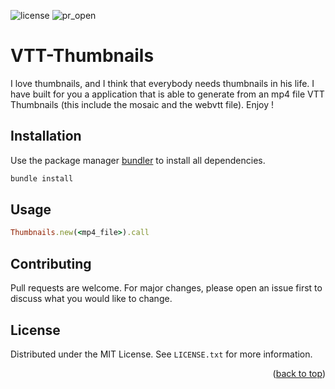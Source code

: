 
![license](https://img.shields.io/github/license/ulyssedsn/VTT-Thumbnails.svg)
![pr_open](https://img.shields.io/github/issues-pr/ulyssedsn/VTT-Thumbnails.svg)
# VTT-Thumbnails

I love thumbnails, and I think that everybody needs thumbnails in his life. I have built 
for you a application that is able to generate from an mp4 file VTT Thumbnails (this
include the mosaic and the webvtt file). Enjoy !

## Installation

Use the package manager [bundler](https://bundler.io/) to install all
dependencies.

```bash
bundle install
```

## Usage

```ruby
Thumbnails.new(<mp4_file>).call
```

## Contributing
Pull requests are welcome. For major changes, please open an issue first to discuss what you would like to change.

## License
Distributed under the MIT License. See `LICENSE.txt` for more information.

<p align="right">(<a href="#top">back to top</a>)</p>